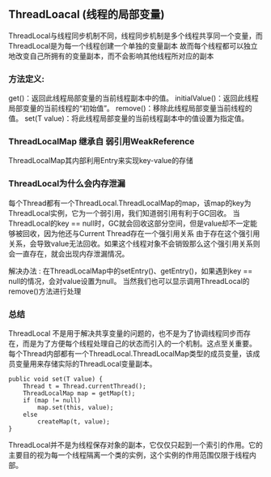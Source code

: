 ## ThreadLoacal (线程的局部变量)

ThreadLocal与线程同步机制不同，线程同步机制是多个线程共享同一个变量，而ThreadLocal是为每一个线程创建一个单独的变量副本
故而每个线程都可以独立地改变自己所拥有的变量副本，而不会影响其他线程所对应的副本

### 方法定义:

get()：返回此线程局部变量的当前线程副本中的值。
initialValue()：返回此线程局部变量的当前线程的“初始值”。
remove()：移除此线程局部变量当前线程的值。
set(T value)：将此线程局部变量的当前线程副本中的值设置为指定值。

### ThreadLocalMap 继承自 弱引用WeakReference

ThreadLocalMap其内部利用Entry来实现key-value的存储

### ThreadLocal为什么会内存泄漏

每个Thread都有一个ThreadLocal.ThreadLocalMap的map，该map的key为ThreadLocal实例，它为一个弱引用，我们知道弱引用有利于GC回收。
当ThreadLocal的key == null时，GC就会回收这部分空间，但是value却不一定能够被回收，因为他还与Current Thread存在一个强引用关系
由于存在这个强引用关系，会导致value无法回收。如果这个线程对象不会销毁那么这个强引用关系则会一直存在，就会出现内存泄漏情况。

解决办法 : 在ThreadLocalMap中的setEntry()、getEntry()，如果遇到key == null的情况，会对value设置为null。
当然我们也可以显示调用ThreadLocal的remove()方法进行处理

### 总结

ThreadLocal 不是用于解决共享变量的问题的，也不是为了协调线程同步而存在，而是为了方便每个线程处理自己的状态而引入的一个机制。这点至关重要。
每个Thread内部都有一个ThreadLocal.ThreadLocalMap类型的成员变量，该成员变量用来存储实际的ThreadLocal变量副本。
    
    public void set(T value) {
        Thread t = Thread.currentThread();
        ThreadLocalMap map = getMap(t);
        if (map != null)
            map.set(this, value);
        else
            createMap(t, value);
    }
    
ThreadLocal并不是为线程保存对象的副本，它仅仅只起到一个索引的作用。它的主要目的视为每一个线程隔离一个类的实例，这个实例的作用范围仅限于线程内部。
